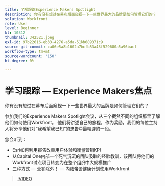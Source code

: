 ```yaml
---
title: 了解跟踪Experience Makers Spotlight
description: 你有没有想过在幕布后面窥视一下一些世界最大的品牌是如何管理它们的？
solution: Workfront
role: User
level: Beginner
kt: 10312
thumbnail: 342521.jpeg
exl-id: 97b22616-eb33-4276-a5da-51bb689371c9
source-git-commit: ca06e5a8b1602a7bcfb83a43f529680a5a96bacf
workflow-type: tm+mt
source-wordcount: '150'
ht-degree: 0%

---
```


# 学习跟踪 — Experience Makers焦点

你有没有想过在幕布后面窥视一下一些世界最大的品牌是如何管理它们的？

参加我们的Experience Makers Spotlight会议，从三个截然不同的组织那里了解他们如何使用Workfront。 他们将讲述自己的旅程，作为奖励，我们的每位主持人将分享他们对“我希望我已知”的忠告中最精辟的一段。

您会听到：

* Esri如何利用报告改善用户体验和衡量营销KPI
* 从Capital One内部一个死气沉沉的团队吸取的经验教训，该团队将他们的Workfront试点项目转变为在整个组织中大规模推广
* 三种方式 — 营销除外！  — 内陆帝国健康计划使用Workfront

>[!VIDEO](https://video.tv.adobe.com/v/342521/?quality=12&learn=on)
